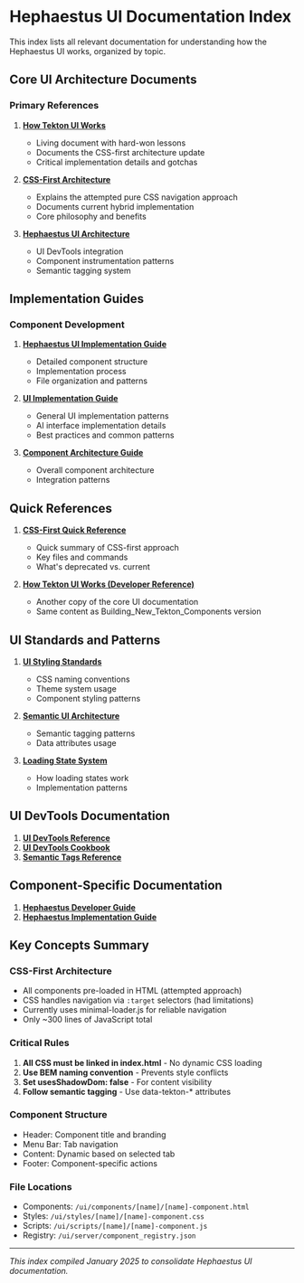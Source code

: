 # Hephaestus UI Documentation Index

This index lists all relevant documentation for understanding how the Hephaestus UI works, organized by topic.

## Core UI Architecture Documents

### Primary References
1. **[How Tekton UI Works](/Users/cskoons/projects/github/Tekton/MetaData/TektonDocumentation/Building_New_Tekton_Components/HowTektonUIWorks.md)**
   - Living document with hard-won lessons
   - Documents the CSS-first architecture update
   - Critical implementation details and gotchas

2. **[CSS-First Architecture](/Users/cskoons/projects/github/Tekton/MetaData/TektonDocumentation/Architecture/CSSFirstArchitecture.md)**
   - Explains the attempted pure CSS navigation approach
   - Documents current hybrid implementation
   - Core philosophy and benefits

3. **[Hephaestus UI Architecture](/Users/cskoons/projects/github/Tekton/MetaData/TektonDocumentation/Architecture/HephaestusUIArchitecture.md)**
   - UI DevTools integration
   - Component instrumentation patterns
   - Semantic tagging system

## Implementation Guides

### Component Development
1. **[Hephaestus UI Implementation Guide](/Users/cskoons/projects/github/Tekton/MetaData/TektonDocumentation/Building_New_Tekton_Components/Hephaestus_UI_Implementation.md)**
   - Detailed component structure
   - Implementation process
   - File organization and patterns

2. **[UI Implementation Guide](/Users/cskoons/projects/github/Tekton/MetaData/TektonDocumentation/Building_New_Tekton_Components/UI_Implementation_Guide.md)**
   - General UI implementation patterns
   - AI interface implementation details
   - Best practices and common patterns

3. **[Component Architecture Guide](/Users/cskoons/projects/github/Tekton/MetaData/TektonDocumentation/Building_New_Tekton_Components/Component_Architecture_Guide.md)**
   - Overall component architecture
   - Integration patterns

## Quick References

1. **[CSS-First Quick Reference](/Users/cskoons/projects/github/Tekton/MetaData/TektonDocumentation/Developer_Reference/UIDevTools/CSS-FIRST-QUICK-REFERENCE.md)**
   - Quick summary of CSS-first approach
   - Key files and commands
   - What's deprecated vs. current

2. **[How Tekton UI Works (Developer Reference)](/Users/cskoons/projects/github/Tekton/MetaData/TektonDocumentation/Developer_Reference/HowTektonUIWorks.md)**
   - Another copy of the core UI documentation
   - Same content as Building_New_Tekton_Components version

## UI Standards and Patterns

1. **[UI Styling Standards](/Users/cskoons/projects/github/Tekton/MetaData/TektonDocumentation/Building_New_Tekton_Components/UI_Styling_Standards.md)**
   - CSS naming conventions
   - Theme system usage
   - Component styling patterns

2. **[Semantic UI Architecture](/Users/cskoons/projects/github/Tekton/MetaData/TektonDocumentation/Architecture/SemanticUIArchitecture.md)**
   - Semantic tagging patterns
   - Data attributes usage

3. **[Loading State System](/Users/cskoons/projects/github/Tekton/MetaData/TektonDocumentation/Building_New_Tekton_Components/LoadingStateSystem.md)**
   - How loading states work
   - Implementation patterns

## UI DevTools Documentation

1. **[UI DevTools Reference](/Users/cskoons/projects/github/Tekton/MetaData/TektonDocumentation/Developer_Reference/UIDevTools/UIDevToolsReference.md)**
2. **[UI DevTools Cookbook](/Users/cskoons/projects/github/Tekton/MetaData/TektonDocumentation/Developer_Reference/UIDevTools/UIDevToolsCookbook.md)**
3. **[Semantic Tags Reference](/Users/cskoons/projects/github/Tekton/MetaData/TektonDocumentation/Developer_Reference/UIDevTools/SEMANTIC-TAGS-REFERENCE.md)**

## Component-Specific Documentation

1. **[Hephaestus Developer Guide](/Users/cskoons/projects/github/Tekton/MetaData/TektonDocumentation/Building_New_Tekton_Components/Hephaestus_Developer_Guide.md)**
2. **[Hephaestus Implementation Guide](/Users/cskoons/projects/github/Tekton/MetaData/TektonDocumentation/Building_New_Tekton_Components/Hephaestus_Implementation_Guide.md)**

## Key Concepts Summary

### CSS-First Architecture
- All components pre-loaded in HTML (attempted approach)
- CSS handles navigation via `:target` selectors (had limitations)
- Currently uses minimal-loader.js for reliable navigation
- Only ~300 lines of JavaScript total

### Critical Rules
1. **All CSS must be linked in index.html** - No dynamic CSS loading
2. **Use BEM naming convention** - Prevents style conflicts
3. **Set usesShadowDom: false** - For content visibility
4. **Follow semantic tagging** - Use data-tekton-* attributes

### Component Structure
- Header: Component title and branding
- Menu Bar: Tab navigation
- Content: Dynamic based on selected tab
- Footer: Component-specific actions

### File Locations
- Components: `/ui/components/[name]/[name]-component.html`
- Styles: `/ui/styles/[name]/[name]-component.css`
- Scripts: `/ui/scripts/[name]/[name]-component.js`
- Registry: `/ui/server/component_registry.json`

---

*This index compiled January 2025 to consolidate Hephaestus UI documentation.*
